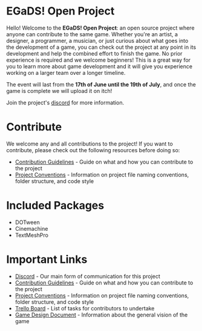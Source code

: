# EGaDS! Open Project

Hello! Welcome to the **EGaDS! Open Project**: an open source project where anyone can contribute to the same game. Whether you're an artist, a designer, a programmer, a musician, or just curious about what goes into the development of a game, you can check out the project at any point in its development and help the combined effort to finish the game. No prior experience is required and we welcome beginners! This is a great way for you to learn more about game development and it will give you experience working on a larger team over a longer timeline. 

The event will last from the **17th of June until the 19th of July**, and once the game is complete we will upload it on itch! 

Join the project's [discord](https://discord.gg/XH2cfzdeNJ) for more information. 

# Contribute 

We welcome any and all contributions to the project! If you want to contribute, please check out the following resources before doing so:
- [Contribution Guidelines](https://docs.google.com/document/d/1DZozu0u70hxBnDOD2t4HZRl1vImHgz4Qn5kXoye3JYg/edit?usp=sharing) - Guide on what and how you can contribute to the project
- [Project Conventions](https://docs.google.com/document/d/1pTduWdvOSmrJ0DgHnYp3mi-DqtcyQTU5AUx_PzsaUfw/edit?usp=sharing) - Information on project file naming conventions, folder structure, and code style

# Included Packages
* DOTween 
* Cinemachine
* TextMeshPro 

# Important Links
* [Discord](https://discord.gg/XH2cfzdeNJ) - Our main form of communication for this project
* [Contribution Guidelines](https://docs.google.com/document/d/1DZozu0u70hxBnDOD2t4HZRl1vImHgz4Qn5kXoye3JYg/edit?usp=sharing) - Guide on what and how you can contribute to the project
* [Project Conventions](https://docs.google.com/document/d/1pTduWdvOSmrJ0DgHnYp3mi-DqtcyQTU5AUx_PzsaUfw/edit?usp=sharing) - Information on project file naming conventions, folder structure, and code style
* [Trello Board](https://trello.com/b/2tL6Xj9L/egads-open-project) - List of tasks for contributors to undertake
* [Game Design Document](https://docs.google.com/document/d/17vMP-K1zjCm01-UGvRhyFIhqtR1TbtZYAKKdN58kHH0/edit?usp=sharing) - Information about the general vision of the game
